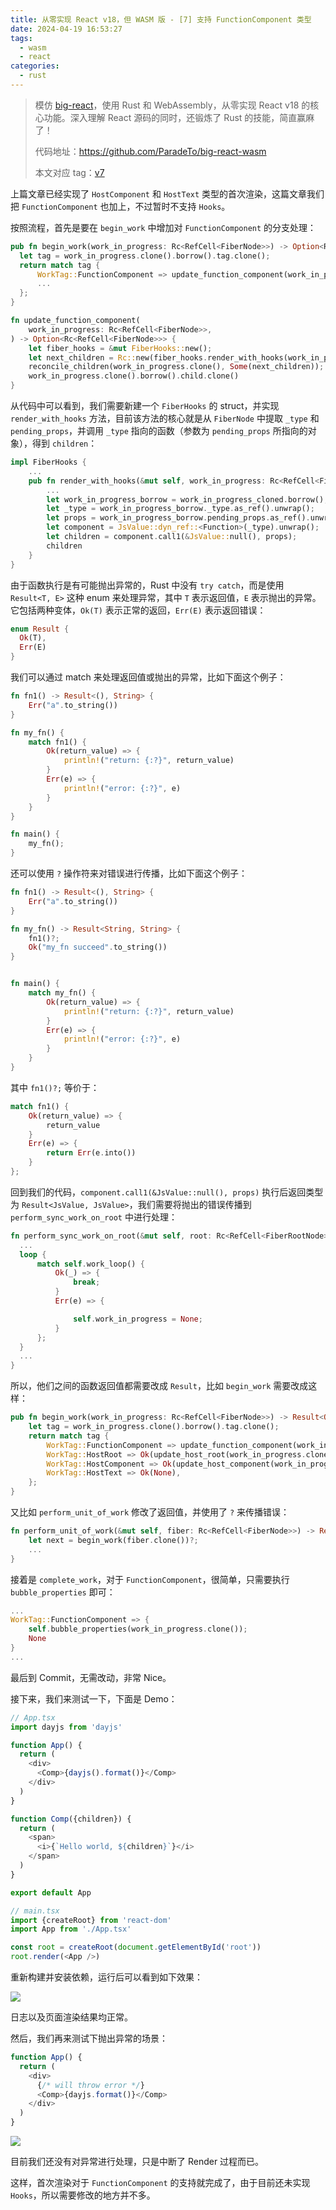```yaml
---
title: 从零实现 React v18，但 WASM 版 - [7] 支持 FunctionComponent 类型
date: 2024-04-19 16:53:27
tags:
  - wasm
  - react
categories:
  - rust
---
```


> 模仿 [big-react](https://github.com/BetaSu/big-react)，使用 Rust 和 WebAssembly，从零实现 React v18 的核心功能。深入理解 React 源码的同时，还锻炼了 Rust 的技能，简直赢麻了！
>
> 代码地址：https://github.com/ParadeTo/big-react-wasm
>
> 本文对应 tag：[v7](https://github.com/ParadeTo/big-react-wasm/tree/v7)

上篇文章已经实现了 `HostComponent` 和 `HostText` 类型的首次渲染，这篇文章我们把 `FunctionComponent` 也加上，不过暂时不支持 `Hooks`。

按照流程，首先是要在 `begin_work` 中增加对 `FunctionComponent` 的分支处理：

```rust
pub fn begin_work(work_in_progress: Rc<RefCell<FiberNode>>) -> Option<Rc<RefCell<FiberNode>> {
  let tag = work_in_progress.clone().borrow().tag.clone();
  return match tag {
      WorkTag::FunctionComponent => update_function_component(work_in_progress.clone()),
      ...
  };
}

fn update_function_component(
    work_in_progress: Rc<RefCell<FiberNode>>,
) -> Option<Rc<RefCell<FiberNode>>> {
    let fiber_hooks = &mut FiberHooks::new();
    let next_children = Rc::new(fiber_hooks.render_with_hooks(work_in_progress.clone())?);
    reconcile_children(work_in_progress.clone(), Some(next_children));
    work_in_progress.clone().borrow().child.clone()
}
```

从代码中可以看到，我们需要新建一个 `FiberHooks` 的 struct，并实现 `render_with_hooks` 方法，目前该方法的核心就是从 `FiberNode` 中提取 `_type` 和 `pending_props`，并调用 `_type` 指向的函数（参数为 `pending_props` 所指向的对象），得到 `children`：

```rust
impl FiberHooks {
    ...
    pub fn render_with_hooks(&mut self, work_in_progress: Rc<RefCell<FiberNode>>) -> Result<JsValue, JsValue> {
        ...
        let work_in_progress_borrow = work_in_progress_cloned.borrow();
        let _type = work_in_progress_borrow._type.as_ref().unwrap();
        let props = work_in_progress_borrow.pending_props.as_ref().unwrap();
        let component = JsValue::dyn_ref::<Function>(_type).unwrap();
        let children = component.call1(&JsValue::null(), props);
        children
    }
}

```

由于函数执行是有可能抛出异常的，Rust 中没有 `try catch`，而是使用 `Result<T, E>` 这种 enum 来处理异常，其中 `T` 表示返回值，`E` 表示抛出的异常。它包括两种变体，`Ok(T)` 表示正常的返回，`Err(E)` 表示返回错误：

```rust
enum Result {
  Ok(T),
  Err(E)
}
```

我们可以通过 match 来处理返回值或抛出的异常，比如下面这个例子：

```rust
fn fn1() -> Result<(), String> {
    Err("a".to_string())
}

fn my_fn() {
    match fn1() {
        Ok(return_value) => {
            println!("return: {:?}", return_value)
        }
        Err(e) => {
            println!("error: {:?}", e)
        }
    }
}

fn main() {
    my_fn();
}

```

还可以使用 `?` 操作符来对错误进行传播，比如下面这个例子：

```rust
fn fn1() -> Result<(), String> {
    Err("a".to_string())
}

fn my_fn() -> Result<String, String> {
    fn1()?;
    Ok("my_fn succeed".to_string())
}


fn main() {
    match my_fn() {
        Ok(return_value) => {
            println!("return: {:?}", return_value)
        }
        Err(e) => {
            println!("error: {:?}", e)
        }
    }
}
```

其中 `fn1()?;` 等价于：

```rust
match fn1() {
    Ok(return_value) => {
        return_value
    }
    Err(e) => {
        return Err(e.into())
    }
};
```

回到我们的代码，`component.call1(&JsValue::null(), props)` 执行后返回类型为 `Result<JsValue, JsValue>`，我们需要将抛出的错误传播到 `perform_sync_work_on_root` 中进行处理：

```rust
fn perform_sync_work_on_root(&mut self, root: Rc<RefCell<FiberRootNode>>) {
  ...
  loop {
      match self.work_loop() {
          Ok(_) => {
              break;
          }
          Err(e) => {

              self.work_in_progress = None;
          }
      };
  }
  ...
}
```

所以，他们之间的函数返回值都需要改成 `Result`，比如 `begin_work` 需要改成这样：

```rust
pub fn begin_work(work_in_progress: Rc<RefCell<FiberNode>>) -> Result<Option<Rc<RefCell<FiberNode>>>, JsValue> {
    let tag = work_in_progress.clone().borrow().tag.clone();
    return match tag {
        WorkTag::FunctionComponent => update_function_component(work_in_progress.clone()),
        WorkTag::HostRoot => Ok(update_host_root(work_in_progress.clone())),
        WorkTag::HostComponent => Ok(update_host_component(work_in_progress.clone())),
        WorkTag::HostText => Ok(None),
    };
}
```

又比如 `perform_unit_of_work` 修改了返回值，并使用了 `?` 来传播错误：

```rust
fn perform_unit_of_work(&mut self, fiber: Rc<RefCell<FiberNode>>) -> Result<(), JsValue> {
    let next = begin_work(fiber.clone())?;
    ...
}
```

接着是 `complete_work`，对于 `FunctionComponent`，很简单，只需要执行 `bubble_properties` 即可：

```rust
...
WorkTag::FunctionComponent => {
    self.bubble_properties(work_in_progress.clone());
    None
}
...
```

最后到 Commit，无需改动，非常 Nice。

接下来，我们来测试一下，下面是 Demo：

```js
// App.tsx
import dayjs from 'dayjs'

function App() {
  return (
    <div>
      <Comp>{dayjs().format()}</Comp>
    </div>
  )
}

function Comp({children}) {
  return (
    <span>
      <i>{`Hello world, ${children}`}</i>
    </span>
  )
}

export default App

// main.tsx
import {createRoot} from 'react-dom'
import App from './App.tsx'

const root = createRoot(document.getElementById('root'))
root.render(<App />)
```

重新构建并安装依赖，运行后可以看到如下效果：

![](./big-react-wasm-7/1.png)

日志以及页面渲染结果均正常。

然后，我们再来测试下抛出异常的场景：

```js
function App() {
  return (
    <div>
      {/* will throw error */}
      <Comp>{dayjs.format()}</Comp>
    </div>
  )
}
```

![](./big-react-wasm-7/2.png)

目前我们还没有对异常进行处理，只是中断了 Render 过程而已。

这样，首次渲染对于 `FunctionComponent` 的支持就完成了，由于目前还未实现 `Hooks`，所以需要修改的地方并不多。
